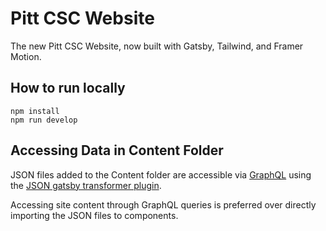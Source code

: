# Pitt CSC Website
The new Pitt CSC Website, now built with Gatsby, Tailwind, and Framer Motion.

## How to run locally

```console
npm install
npm run develop
```

## Accessing Data in Content Folder

JSON files added to the Content folder are accessible via [GraphQL](https://www.gatsbyjs.com/docs/graphql/) using the [JSON gatsby transformer plugin](https://www.gatsbyjs.com/plugins/gatsby-transformer-json/).

Accessing site content through GraphQL queries is preferred over directly importing the JSON files to components.
